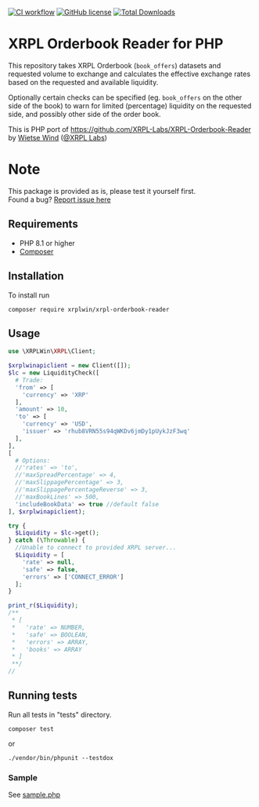 [![CI workflow](https://github.com/XRPLWin/XRPL-Orderbook-Reader/actions/workflows/main.yml/badge.svg)](https://github.com/XRPLWin/XRPL-Orderbook-Reader/actions/workflows/main.yml)
[![GitHub license](https://img.shields.io/github/license/XRPLWin/XRPL-Orderbook-Reader)](https://github.com/XRPLWin/XRPL-Orderbook-Reader/blob/main/LICENSE)
[![Total Downloads](https://img.shields.io/packagist/dt/xrplwin/xrpl-orderbook-reader.svg?style=flat)](https://packagist.org/packages/xrplwin/xrpl-orderbook-reader)

# XRPL Orderbook Reader for PHP
This repository takes XRPL Orderbook (`book_offers`) datasets and requested volume to
exchange and calculates the effective exchange rates based on the requested and available liquidity.

Optionally certain checks can be specified (eg. `book_offers` on the other side of the book)
to warn for limited (percentage) liquidity on the requested side, and possibly other side
of the order book.

This is PHP port of https://github.com/XRPL-Labs/XRPL-Orderbook-Reader by [Wietse Wind](https://github.com/WietseWind) ([@XRPL Labs](https://github.com/XRPL-Labs))

# Note

This package is provided as is, please test it yourself first.  
Found a bug? [Report issue here](https://github.com/XRPLWin/XRPL-Orderbook-Reader/issues/new)

## Requirements
- PHP 8.1 or higher
- [Composer](https://getcomposer.org/)

## Installation
To install run

```
composer require xrplwin/xrpl-orderbook-reader
```

## Usage
```PHP
use \XRPLWin\XRPL\Client;

$xrplwinapiclient = new Client([]);
$lc = new LiquidityCheck([
  # Trade:
  'from' => [
    'currency' => 'XRP'
  ],
  'amount' => 10,
  'to' => [
    'currency' => 'USD',
    'issuer' => 'rhub8VRN55s94qWKDv6jmDy1pUykJzF3wq'
  ],  
],
[
  # Options:
  //'rates' => 'to',
  //'maxSpreadPercentage' => 4,
  //'maxSlippagePercentage' => 3,
  //'maxSlippagePercentageReverse' => 3,
  //'maxBookLines' => 500,
  'includeBookData' => true //default false
], $xrplwinapiclient);

try {
  $Liquidity = $lc->get();
} catch (\Throwable) {
  //Unable to connect to provided XRPL server...
  $Liquidity = [
    'rate' => null,
    'safe' => false,
    'errors' => ['CONNECT_ERROR']
  ];
}

print_r($Liquidity); 
/**
 * [
 *   'rate' => NUMBER,
 *   'safe' => BOOLEAN,
 *   'errors' => ARRAY,
 *   'books' => ARRAY
 * ]
 **/
//
```
## Running tests
Run all tests in "tests" directory.
```
composer test
```
or
```
./vendor/bin/phpunit --testdox
```

### Sample

See [sample.php](sample.php)
